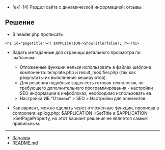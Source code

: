 * [ex1-14] Раздел сайта с динамической информацией: отзывы.

## Решение

* В header.php прописать 
````
<h1 id="pagetitle"><? $APPLICATION->ShowTitle(false); ?></h1>
````

* Задать метаданные для страницы детального просмотра по шаблонам:
    * Отложенные функции нельзя использовать в файлах шаблона компонента: template.php и result_modifier.php (так как результаты их выполнения кешируются).
    * Для решения подобных задач есть готовая технология, не требующего дополнительного программирования - настройки SEO информации в инфоблоках, необходимо использовать ее.
    * Настройка ИБ "Отзывы" > SEO > Настройки для элементов
    
* Как вариант, можно сделать через отложенные функции, прописав в component_epilog.php: $APPLICATION->SetTitle и $APPLICATION->SetPageProperty, но этот вариант решения не является самым правильным.

____
* [Задания](../tasks.md)
* [README.md](../../README.md)